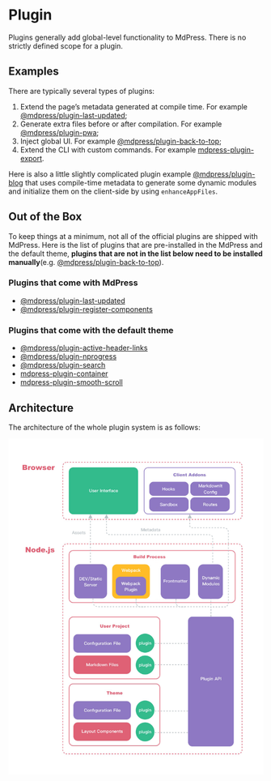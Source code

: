 # Plugin

Plugins generally add global-level functionality to MdPress. There is no strictly defined scope for a plugin. 

## Examples

There are typically several types of plugins:

1. Extend the page’s metadata generated at compile time. For example [@mdpress/plugin-last-updated](./official/plugin-last-updated.md);
2. Generate extra files before or after compilation. For example [@mdpress/plugin-pwa](./official/plugin-pwa.md);
3. Inject global UI. For example [@mdpress/plugin-back-to-top](./official/plugin-back-to-top.md);
4. Extend the CLI with custom commands. For example [mdpress-plugin-export](https://github.com/ulivz/mdpress-plugin-export).

Here is also a little slightly complicated plugin example [@mdpress/plugin-blog](https://mdpress-plugin-blog.ulivz.com) that uses compile-time metadata to generate some dynamic modules and initialize them on the client-side by using `enhanceAppFiles`.

## Out of the Box

To keep things at a minimum, not all of the official plugins are shipped with MdPress. Here is the list of plugins that are pre-installed in the MdPress and the default theme, **plugins that are not in the list below need to be installed manually**(e.g. [@mdpress/plugin-back-to-top](./official/plugin-back-to-top.md)).

### Plugins that come with MdPress

- [@mdpress/plugin-last-updated](./official/plugin-last-updated.md)
- [@mdpress/plugin-register-components](./official/plugin-register-components.md)

### Plugins that come with the default theme

- [@mdpress/plugin-active-header-links](./official/plugin-active-header-links.md)
- [@mdpress/plugin-nprogress](./official/plugin-nprogress.md)
- [@mdpress/plugin-search](./official/plugin-search.md)
- [mdpress-plugin-container](https://mdpress.github.io/plugins/container/)
- [mdpress-plugin-smooth-scroll](https://mdpress.github.io/plugins/smooth-scroll/)

## Architecture

The architecture of the whole plugin system is as follows:

![Architecture of MdPress](/architecture.png)
